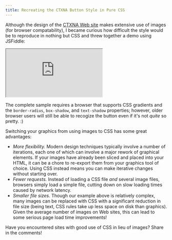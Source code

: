 ```yaml
---
title: Recreating the CTXNA Button Style in Pure CSS
---
```


Although the design of the [CTXNA Web site][1] makes extensive use of images (for browser compatability), I became curious how difficult the style would be to reproduce in nothing but CSS and threw together a demo using JSFiddle:

<iframe src="http://jsfiddle.net/TimGThomas/GyxaD/embedded/result,css,html"></iframe>

The complete sample requires a browser that supports CSS gradients and the `border-radius`, `box-shadow`, and `text-shadow` properties; however, older browser users will still be able to recogize the button even if it's not _quite_ so pretty. :)

Switching your graphics from using images to CSS has some great advantages:

- _More flexibility._ Modern design techniques typically involve a number of iterations, each one of which can involve a major rework of graphical elements. If your images have already been sliced and placed into your HTML, it can be a chore to re-export them from your graphics tool of choice. Using CSS instead means you can make iterative changes without starting over.
- _Fewer requests._ Instead of loading a CSS file _and_ several image files, browsers simply load a simple file, cutting down on slow loading times caused by network latency.
- _Smaller file sizes._ Though our example above is relatively complex, many images can be replaced with CSS with a significant reduction in file size (being text, CSS rules take up less space on disk than graphics). Given the average number of images on Web sites, this can lead to some serious page load time improvements!

Have you encountered sites with good use of CSS in lieu of images? Share in the comments!

[1]: http://ctxna.org/

